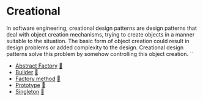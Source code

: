 # Creational

In software engineering, creational design patterns are design patterns that deal with object creation mechanisms, trying to create objects in a manner suitable to the situation. The basic form of object creation could result in design problems or added complexity to the design. Creational design patterns solve this problem by somehow controlling this object creation.
``
* [Abstract Factory](abstractFactory) [:book:](http://en.wikipedia.org/wiki/AbstractFactory_pattern)
* [Builder](builder) [:book:](http://en.wikipedia.org/wiki/Builder_pattern)
* [Factory method](factorymethod) [:book:](http://en.wikipedia.org/wiki/FactoryMethod_pattern)
* [Prototype](prototype) [:book:](http://en.wikipedia.org/wiki/Prototype_pattern)
* [Singleton](singleton) [:book:](http://en.wikipedia.org/wiki/Singleton_pattern)
